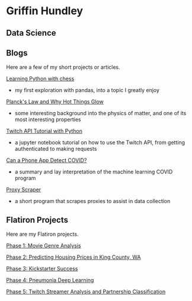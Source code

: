 # Griffin Hundley
## Data Science

## Blogs

Here are a few of my short projects or articles.

[Learning Python with chess](https://griffinhundley.github.io/chess/)
* my first exploration with pandas, into a topic I greatly enjoy

[Planck's Law and Why Hot Things Glow](https://griffinhundley.github.io/solar/)
* some interesting background into the physics of matter, and one of its most interesting properties

[Twitch API Tutorial with Python](https://griffinhundley.github.io/twapi/)
* a jupyter notebook tutorial on how to use the Twitch API, from getting authenticated to making requests

[Can a Phone App Detect COVID?](https://hundlegq.medium.com/can-a-phone-app-detect-covid-fd763c40b20f)
* a summary and lay interpretation of the machine learning COVID program

[Proxy Scraper](https://github.com/griffinhundley/proxyscraper)
* a short program that scrapes proxies to assist in data collection


## Flatiron Projects

Here are my Flatiron projects.

[Phase 1: Movie Genre Analysis](https://github.com/griffinhundley/Phase1GriffEon)

[Phase 2: Predicting Housing Prices in King County, WA](http://github.com/laurenphipps/dsc-phase-2-project)

[Phase 3: Kickstarter Success](https://github.com/griffinhundley/kickstarter_success)

[Phase 4: Pneumonia Deep Learning](https://github.com/griffinhundley/pneumonia-deep-learning)

[Phase 5: Twitch Streamer Analysis and Partnership Classification](https://github.com/griffinhundley/streamer-analysis)